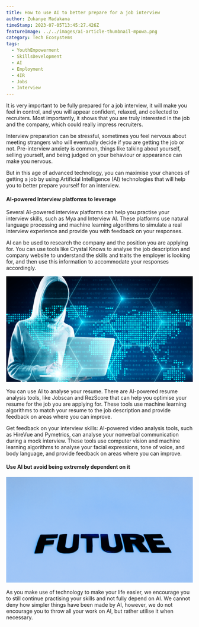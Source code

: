 ```yaml
---
title: How to use AI to better prepare for a job interview
author: Zukanye Madakana
timeStamp: 2023-07-05T13:45:27.426Z
featureImage: ../../images/ai-article-thumbnail-mpowa.png
category: Tech Ecosystems
tags:
  - YouthEmpowerment
  - SkillsDevelopment
  - AI
  - Employment
  - 4IR
  - Jobs
  - Interview
---
```

It is very important to be fully prepared for a job interview, it will make you feel in control, and you will appear confident, relaxed, and collected to recruiters. Most importantly, it shows that you are truly interested in the job and the company, which could really impress recruiters.

Interview preparation can be stressful, sometimes you feel nervous about meeting strangers who will eventually decide if you are getting the job or not. Pre-interview anxiety is common, things like talking about yourself, selling yourself, and being judged on your behaviour or appearance can make you nervous. 

But in this age of advanced technology, you can maximise your chances of getting a job by using Artificial Intelligence (AI) technologies that will help you to better prepare yourself for an interview. 

#### AI-powered Interview platforms to leverage 

Several AI-powered interview platforms can help you practise your interview skills, such as Mya and Interview AI. These platforms use natural language processing and machine learning algorithms to simulate a real interview experience and provide you with feedback on your responses.

AI can be used to research the company and the position you are applying for. You can use tools like Crystal Knows to analyse the job description and company website to understand the skills and traits the employer is looking for, and then use this information to accommodate your responses accordingly.

![](../../images/ai-article-body-image-2.png)

You can use AI to analyse your resume. There are AI-powered resume analysis tools, like Jobscan and RezScore that can help you optimise your resume for the job you are applying for. These tools use machine learning algorithms to match your resume to the job description and provide feedback on areas where you can improve.

Get feedback on your interview skills: AI-powered video analysis tools, such as HireVue and Pymetrics, can analyse your nonverbal communication during a mock interview. These tools use computer vision and machine learning algorithms to analyse your facial expressions, tone of voice, and body language, and provide feedback on areas where you can improve.

#### **Use AI but avoid being extremely dependent on it**

![](../../images/ai-article-body-image-1.png)

As you make use of technology to make your life easier, we encourage you to still continue practising your skills and not fully depend on AI. We cannot deny how simpler things have been made by AI, however, we do not encourage you to throw all your work on AI, but rather utilise it when necessary.